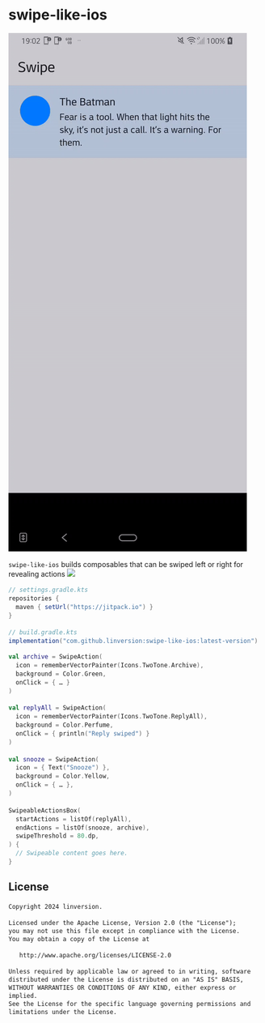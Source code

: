# swipe-like-ios

![](https://github.com/linversion/swipe-like-ios/blob/trunk/screenshot.gif)

`swipe-like-ios` builds composables that can be swiped left or right for revealing actions
[![](https://jitpack.io/v/linversion/swipe-like-ios.svg)](https://jitpack.io/#linversion/swipe-like-ios)
```groovy
// settings.gradle.kts
repositories {
  maven { setUrl("https://jitpack.io") }
}

// build.gradle.kts
implementation("com.github.linversion:swipe-like-ios:latest-version")
```

```kotlin
val archive = SwipeAction(
  icon = rememberVectorPainter(Icons.TwoTone.Archive),
  background = Color.Green,
  onClick = { … }
)

val replyAll = SwipeAction(
  icon = rememberVectorPainter(Icons.TwoTone.ReplyAll),
  background = Color.Perfume,
  onClick = { println("Reply swiped") }
)
  
val snooze = SwipeAction(
  icon = { Text("Snooze") },
  background = Color.Yellow,
  onClick = { … },
)

SwipeableActionsBox(
  startActions = listOf(replyAll),
  endActions = listOf(snooze, archive),
  swipeThreshold = 80.dp,
) {
  // Swipeable content goes here.
}
```

## License

```
Copyright 2024 linversion.

Licensed under the Apache License, Version 2.0 (the "License");
you may not use this file except in compliance with the License.
You may obtain a copy of the License at

   http://www.apache.org/licenses/LICENSE-2.0

Unless required by applicable law or agreed to in writing, software
distributed under the License is distributed on an "AS IS" BASIS,
WITHOUT WARRANTIES OR CONDITIONS OF ANY KIND, either express or implied.
See the License for the specific language governing permissions and
limitations under the License.
```
